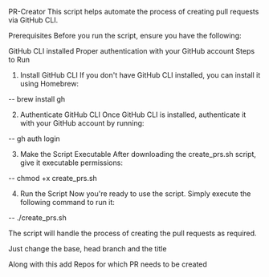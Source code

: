 PR-Creator
This script helps automate the process of creating pull requests via GitHub CLI.

Prerequisites
Before you run the script, ensure you have the following:

GitHub CLI installed
Proper authentication with your GitHub account
Steps to Run
1. Install GitHub CLI
If you don't have GitHub CLI installed, you can install it using Homebrew:

-- brew install gh

2. Authenticate GitHub CLI
Once GitHub CLI is installed, authenticate it with your GitHub account by running:

-- gh auth login

3. Make the Script Executable
After downloading the create_prs.sh script, give it executable permissions:

-- chmod +x create_prs.sh

4. Run the Script
Now you're ready to use the script. Simply execute the following command to run it:

-- ./create_prs.sh

The script will handle the process of creating the pull requests as required.

Just change the base, head branch and the title

Along with this add Repos for which PR needs to be created
